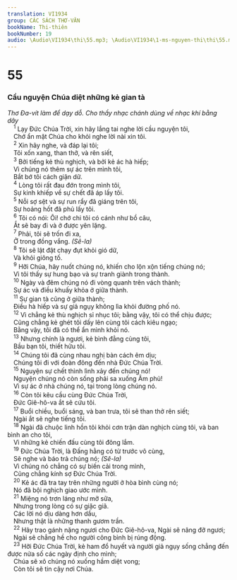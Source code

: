 ```yaml
---
translation: VI1934
group: CÁC SÁCH THƠ-VĂN
bookName: Thi-thiên 
bookNumber: 19
audio: \Audio\VI1934\thi\55.mp3; \Audio\VI1934\1-ms-nguyen-thi\thi\55.mp3
---
```


<div class="title"><h1>55</h1><h3>Cầu nguyện Chúa diệt những kẻ gian tà</h3><i>Thơ Đa-vít làm để dạy dỗ. Cho thầy nhạc chánh dùng về nhạc khí bằng dây</i></div>
<span class="verse thi_55_1"> <sup>1</sup> Lạy Đức Chúa Trời, xin hãy lắng tai nghe lời cầu nguyện tôi, <br/> Chớ ẩn mặt Chúa cho khỏi nghe lời nài xin tôi. <br/></span>
<span class="verse thi_55_2"> <sup>2</sup> Xin hãy nghe, và đáp lại tôi; <br/> Tôi xốn xang, than thở, và rên siết, <br/></span>
<span class="verse thi_55_3"> <sup>3</sup> Bởi tiếng kẻ thù nghịch, và bởi kẻ ác hà hiếp; <br/> Vì chúng nó thêm sự ác trên mình tôi, <br/> Bắt bớ tôi cách giận dữ. <br/></span>
<span class="verse thi_55_4"> <sup>4</sup> Lòng tôi rất đau đớn trong mình tôi, <br/> Sự kinh khiếp về sự chết đã áp lấy tôi. <br/></span>
<span class="verse thi_55_5"> <sup>5</sup> Nỗi sợ sệt và sự run rẩy đã giáng trên tôi, <br/> Sự hoảng hốt đã phủ lấy tôi. <br/></span>
<span class="verse thi_55_6"> <sup>6</sup> Tôi có nói: Ôi! chớ chi tôi có cánh như bồ câu, <br/> Ắt sẽ bay đi và ở được yên lặng. <br/></span>
<span class="verse thi_55_7"> <sup>7</sup> Phải, tôi sẽ trốn đi xa, <br/> Ở trong đồng vắng. <em>(Sê-la)</em><br/></span>
<span class="verse thi_55_8"> <sup>8</sup> Tôi sẽ lật đật chạy đụt khỏi gió dữ, <br/> Và khỏi giông tố. <br/></span>
<span class="verse thi_55_9"> <sup>9</sup> Hỡi Chúa, hãy nuốt chúng nó, khiến cho lộn xộn tiếng chúng nó; <br/> Vì tôi thấy sự hung bạo và sự tranh giành trong thành. <br/></span>
<span class="verse thi_55_10"> <sup>10</sup> Ngày và đêm chúng nó đi vòng quanh trên vách thành; <br/> Sự ác và điều khuấy khỏa ở giữa thành. <br/></span>
<span class="verse thi_55_11"> <sup>11</sup> Sự gian tà cũng ở giữa thành; <br/> Điều hà hiếp và sự giả ngụy không lìa khỏi đường phố nó. <br/></span>
<span class="verse thi_55_12"> <sup>12</sup> Vì chẳng kẻ thù nghịch sỉ nhục tôi; bằng vậy, tôi có thể chịu được; <br/> Cũng chẳng kẻ ghét tôi dấy lên cùng tôi cách kiêu ngạo; <br/> Bằng vậy, tôi đã có thể ẩn mình khỏi nó. <br/></span>
<span class="verse thi_55_13"> <sup>13</sup> Nhưng chính là ngươi, kẻ bình đẳng cùng tôi, <br/> Bầu bạn tôi, thiết hữu tôi. <br/></span>
<span class="verse thi_55_14"> <sup>14</sup> Chúng tôi đã cùng nhau nghị bàn cách êm dịu; <br/> Chúng tôi đi với đoàn đông đến nhà Đức Chúa Trời. <br/></span>
<span class="verse thi_55_15"> <sup>15</sup> Nguyện sự chết thình lình xảy đến chúng nó! <br/> Nguyện chúng nó còn sống phải sa xuống Âm phủ! <br/> Vì sự ác ở nhà chúng nó, tại trong lòng chúng nó. <br/></span>
<span class="verse thi_55_16"> <sup>16</sup> Còn tôi kêu cầu cùng Đức Chúa Trời, <br/> Đức Giê-hô-va ắt sẽ cứu tôi. <br/></span>
<span class="verse thi_55_17"> <sup>17</sup> Buổi chiều, buổi sáng, và ban trưa, tôi sẽ than thở rên siết; <br/> Ngài ắt sẽ nghe tiếng tôi. <br/></span>
<span class="verse thi_55_18"> <sup>18</sup> Ngài đã chuộc linh hồn tôi khỏi cơn trận dàn nghịch cùng tôi, và ban bình an cho tôi, <br/> Vì những kẻ chiến đấu cùng tôi đông lắm. <br/></span>
<span class="verse thi_55_19"> <sup>19</sup> Đức Chúa Trời, là Đấng hằng có từ trước vô cùng, <br/> Sẽ nghe và báo trả chúng nó; <em>(Sê-la)</em><br/> Vì chúng nó chẳng có sự biến cải trong mình, <br/> Cũng chẳng kính sợ Đức Chúa Trời. <br/></span>
<span class="verse thi_55_20"> <sup>20</sup> Kẻ ác đã tra tay trên những người ở hòa bình cùng nó; <br/> Nó đã bội nghịch giao ước mình. <br/></span>
<span class="verse thi_55_21"> <sup>21</sup> Miệng nó trơn láng như mỡ sữa, <br/> Nhưng trong lòng có sự giặc giã. <br/> Các lời nó dịu dàng hơn dầu, <br/> Nhưng thật là những thanh gươm trần. <br/></span>
<span class="verse thi_55_22"> <sup>22</sup> Hãy trao gánh nặng ngươi cho Đức Giê-hô-va, Ngài sẽ nâng đỡ ngươi; <br/> Ngài sẽ chẳng hề cho người công bình bị rúng động. <br/></span>
<span class="verse thi_55_23"> <sup>23</sup> Hỡi Đức Chúa Trời, kẻ ham đổ huyết và người giả ngụy sống chẳng đến được nửa số các ngày định cho mình; <br/> Chúa sẽ xô chúng nó xuống hầm diệt vong; <br/> Còn tôi sẽ tin cậy nơi Chúa. <br/> <br/></span>

